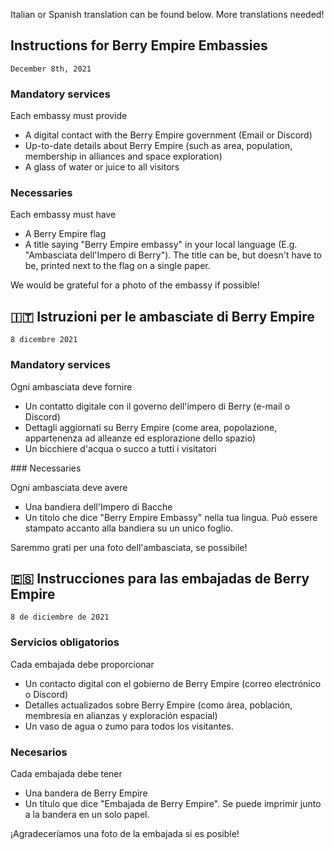 Italian or Spanish translation can be found below.
More translations needed!

## Instructions for Berry Empire Embassies
<code>December 8th, 2021</code>
### Mandatory services
<p>
    Each embassy must provide
</p>
<ul>
    <li>A digital contact with the Berry Empire government (Email or Discord)</li>
    <li>Up-to-date details about Berry Empire (such as area, population, membership in alliances and space exploration) </li>
    <li>A glass of water or juice to all visitors</li>
</ul>

### Necessaries
<p>
    Each embassy must have
</p>
<ul>
    <li>A Berry Empire flag</li>
    <li>A title saying "Berry Empire embassy" in your local language (E.g. "Ambasciata dell'Impero di Berry"). The title can be, but doesn't have to be, printed next to the flag on a single paper.</li>
</ul>
We would be grateful for a photo of the embassy if possible!

## 🇮🇹 Istruzioni per le ambasciate di Berry Empire

<code>8 dicembre 2021</code>

### Mandatory services
<p>
    Ogni ambasciata deve fornire
</p>
<ul>
    <li>Un contatto digitale con il governo dell'impero di Berry (e-mail o Discord)</li>
    <li>Dettagli aggiornati su Berry Empire (come area, popolazione, appartenenza ad alleanze ed esplorazione dello spazio)</li>
    <li>Un bicchiere d'acqua o succo a tutti i visitatori</li>
</ul>
### Necessaries
<p>
    Ogni ambasciata deve avere
</p>
<ul>
    <li>Una bandiera dell'Impero di Bacche</li>
    <li>Un titolo che dice "Berry Empire Embassy" nella tua lingua. Può essere stampato accanto alla bandiera su un unico foglio.</li>
</ul>
Saremmo grati per una foto dell'ambasciata, se possibile!

## 🇪🇸 Instrucciones para las embajadas de Berry Empire
<code>8 de diciembre de 2021</code>
### Servicios obligatorios
<p>
    Cada embajada debe proporcionar
</p>
<ul>
    <li>Un contacto digital con el gobierno de Berry Empire (correo electrónico o Discord)</li>
    <li>Detalles actualizados sobre Berry Empire (como área, población, membresía en alianzas y exploración espacial)</li>
    <li>Un vaso de agua o zumo para todos los visitantes.</li>
</ul>

### Necesarios
<p>
    Cada embajada debe tener
</p>
<ul>
    <li>Una bandera de Berry Empire</li>
    <li>Un título que dice "Embajada de Berry Empire". Se puede imprimir junto a la bandera en un solo papel.</li>
</ul>
¡Agradeceríamos una foto de la embajada si es posible!
